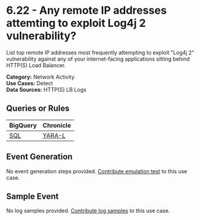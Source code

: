 # 6.22 - Any remote IP addresses attemting to exploit Log4j 2 vulnerability?
List top remote IP addresses most frequently attempting to exploit "Log4j 2" vulnerability
against any of your internet-facing applications sitting behind HTTP(S) Load Balancer.


**Category:** Network Activity
</br>
**Use Cases:** Detect
</br>
**Data Sources:** HTTP(S) LB Logs
</br>

## Queries or Rules
BigQuery | Chronicle |
--- | --- |
[SQL](../../sql/6_22_log4j_exploit_attempts_remote_IP_address_list.sql) | [YARA-L](../../yaral/6_22_log4j_exploit_attempts_remote_IP_address_list.yaral)

## Event Generation
No event generation steps provided. [Contribute emulation test](../../CONTRIBUTING.md) to this use case.

## Sample Event
No log samples provided. [Contribute log samples](../../CONTRIBUTING.md) to this use case.

